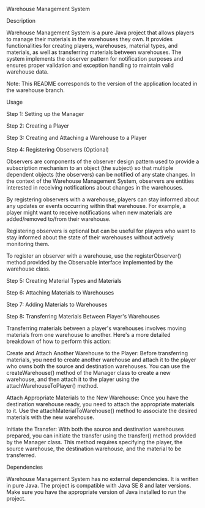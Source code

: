 Warehouse Management System

Description

Warehouse Management System is a pure Java project that allows players to manage their materials in the warehouses they own. It provides functionalities for creating players, warehouses, material types, and materials, as well as transferring materials between warehouses. The system implements the observer pattern for notification purposes and ensures proper validation and exception handling to maintain valid warehouse data.

Note: This README corresponds to the version of the application located in the warehouse branch.

Usage

Step 1: Setting up the Manager


Step 2: Creating a Player

Step 3: Creating and Attaching a Warehouse to a Player

Step 4: Registering Observers (Optional)

Observers are components of the observer design pattern used to provide a subscription mechanism to an object (the subject) so that multiple dependent objects (the observers) can be notified of any state changes. In the context of the Warehouse Management System, observers are entities interested in receiving notifications about changes in the warehouses.

By registering observers with a warehouse, players can stay informed about any updates or events occurring within that warehouse. For example, a player might want to receive notifications when new materials are added/removed to/from their warehouse.

Registering observers is optional but can be useful for players who want to stay informed about the state of their warehouses without actively monitoring them.

To register an observer with a warehouse, use the registerObserver() method provided by the Observable interface implemented by the warehouse class.

Step 5: Creating Material Types and Materials

Step 6: Attaching Materials to Warehouses

Step 7: Adding Materials to Warehouses

Step 8: Transferring Materials Between Player's Warehouses

Transferring materials between a player's warehouses involves moving materials from one warehouse to another. Here's a more detailed breakdown of how to perform this action:

Create and Attach Another Warehouse to the Player: Before transferring materials, you need to create another warehouse and attach it to the player who owns both the source and destination warehouses. You can use the createWarehouse() method of the Manager class to create a new warehouse, and then attach it to the player using the attachWarehouseToPlayer() method.

Attach Appropriate Materials to the New Warehouse: Once you have the destination warehouse ready, you need to attach the appropriate materials to it. Use the attachMaterialToWarehouse() method to associate the desired materials with the new warehouse.

Initiate the Transfer: With both the source and destination warehouses prepared, you can initiate the transfer using the transfer() method provided by the Manager class. This method requires specifying the player, the source warehouse, the destination warehouse, and the material to be transferred.


Dependencies

Warehouse Management System has no external dependencies. It is written in pure Java. The project is compatible with Java SE 8 and later versions. Make sure you have the appropriate version of Java installed to run the project.
